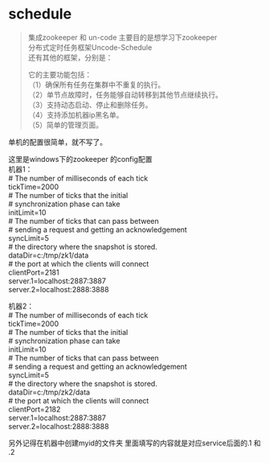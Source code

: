 # schedule

>集成zookeeper 和 un-code 主要目的是想学习下zookeeper  <br/>
>分布式定时任务框架Uncode-Schedule <br/>
>还有其他的框架，分别是：
>
>它的主要功能包括： <br/>
 （1）确保所有任务在集群中不重复的执行。 <br/>
 （2）单节点故障时，任务能够自动转移到其他节点继续执行。 <br/>
 （3）支持动态启动、停止和删除任务。 <br/>
 （4）支持添加机器ip黑名单。 <br/>
 （5）简单的管理页面。 <br/>

单机的配置很简单，就不写了。

这里是windows下的zookeeper 的config配置 <br/>
机器1：<br/>
    # The number of milliseconds of each tick <br/>
    tickTime=2000 <br/>
    # The number of ticks that the initial <br/> 
    # synchronization phase can take <br/>
    initLimit=10 <br/>
    # The number of ticks that can pass between <br/> 
    # sending a request and getting an acknowledgement <br/>
    syncLimit=5 <br/>
    # the directory where the snapshot is stored. <br/>
    dataDir=c:/tmp/zk1/data <br/>
    # the port at which the clients will connect <br/>
    clientPort=2181 <br/>
    server.1=localhost:2887:3887 <br/>
    server.2=localhost:2888:3888 <br/>
    
机器2：<br/>
    # The number of milliseconds of each tick <br/>
    tickTime=2000 <br/>
    # The number of ticks that the initial <br/> 
    # synchronization phase can take <br/>
    initLimit=10 <br/>
    # The number of ticks that can pass between <br/> 
    # sending a request and getting an acknowledgement <br/>
    syncLimit=5 <br/> 
    # the directory where the snapshot is stored. <br/>
    dataDir=c:/tmp/zk2/data <br/>
    # the port at which the clients will connect <br/>
    clientPort=2182 <br/>
    server.1=localhost:2887:3887 <br/>
    server.2=localhost:2888:3888 <br/>
    
另外记得在机器中创建myid的文件夹
里面填写的内容就是对应service后面的.1 和 .2
